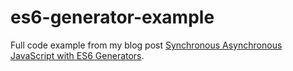 # es6-generator-example

Full code example from my blog post [Synchronous Asynchronous JavaScript with ES6 Generators](http://www.chrisbuttery.com/articles/synchronous-asynchronous-javascript-with-es6-generators/).

